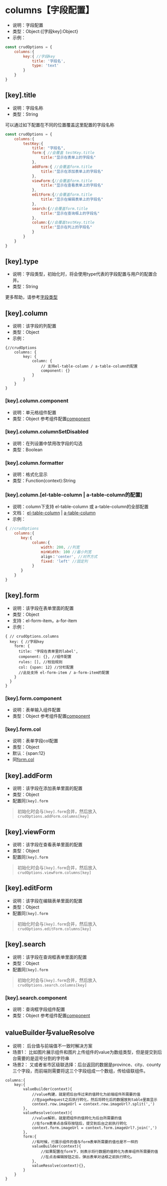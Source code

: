 # columns【字段配置】
* 说明：字段配置
* 类型：Object:{[字段key]:Object}
* 示例：
```js
const crudOptions = {
    columns:{
        key:{ //字段key
            title: '字段名',
            type: 'text'
        }
    }
}
```

## [key].title

* 说明：字段名称
* 类型：String

可以通过如下配置在不同的位置覆盖这里配置的字段名称
```js
const crudOptions = {
    columns:{
        testKey:{
            title: "字段名",
            form:{ //会覆盖 testKey.title
                title:"显示在表单上的字段名"
            },
            addForm:{ //会覆盖form.title
                title:"显示在添加表单上的字段名"
            },
            viewForm:{//会覆盖form.title
                title:"显示在查看表单上的字段名"
            },
            editForm:{//会覆盖form.title
                title:"显示在编辑表单上的字段名"
            },
            search:{//会覆盖form.title
                title:"显示在查询框上的字段名"
            },
            column:{//会覆盖testKey.title
                title:"显示在列上的字段名"
            }
        }
    }
}
```

## [key].type

* 说明：字段类型，初始化时，将会使用type代表的字段配置与用户的配置合并。
* 类型：String

更多帮助，请参考[字段类型](/guide/advance/column-type.md)



## [key].column
* 说明：该字段的列配置
* 类型：Object
* 示例：
```json5
{//crudOptions
    columns: {
        key: {
            column: {
                // 支持el-table-column / a-table-column的配置
                component: {}
            }    
        }
    }
}
```

### [key].column.component
* 说明：单元格组件配置
* 类型：Object
参考组件配置[component](../common-options.md)

### [key].column.columnSetDisabled
* 说明：在列设置中禁用改字段的勾选
* 类型：Boolean

### [key].column.formatter
* 说明：格式化显示
* 类型：Function(context):String

### [key].column.[el-table-column | a-table-column的配置]
* 说明：column下支持 el-table-column 或 a-table-column的全部配置
* 文档： [el-table-column](https://element-plus.gitee.io/#/zh-CN/component/table#table-column-attributes) | [a-table-column](https://2x.antdv.com/components/table-cn#API)
* 示例：
```js
{ //crudOptions
    columns:{
       key:{
            column:{
                width: 200, //列宽
                minWidth: 100 //最小列宽
                align：'center', //对齐方式
                fixed: 'left' //固定列
            }
       }
    }   
}

```

## [key].form
* 说明：该字段在表单里面的配置
* 类型：Object
* 支持：el-form-item，a-for-item
* 示例：
```json5
{ // crudOptions.columns
  key: { //字段key
    form: {
      title: '字段在表单里的label',
      component: {}, //组件配置
      rules: [], //校验规则
      col: {span: 12} //分栏配置
      //此处支持 el-form-item / a-form-item的配置
    } 
  }
}
```

### [key].form.component
* 说明：表单输入组件配置
* 类型：Object
参考组件配置[component](../common-options.md)


### [key].form.col
* 说明：表单字段col配置
* 类型：Object
* 默认：{span:12}
* 同[form.col](form#col)


## [key].addForm
* 说明：该字段在添加表单里面的配置
* 类型：Object
* 配置同`[key].form`  

>初始化时会与`[key].form`合并，然后放入`crudOptions.addForm.columns[key]`


## [key].viewForm
* 说明：该字段在查看表单里面的配置
* 类型：Object
* 配置同`[key].form`   

>初始化时会与`[key].form`合并，然后放入`crudOptions.viewForm.columns[key]`


## [key].editForm
* 说明：该字段在编辑表单里面的配置
* 类型：Object
* 配置同`[key].form`
>初始化时会与`[key].form`合并，然后放入`crudOptions.editForm.columns[key]`

## [key].search
* 说明：该字段在查询框表单里面的配置
* 类型：Object
* 配置同`[key].form`
>初始化时会与`[key].form`合并，然后放入`crudOptions.search.columns[key]`

### [key].search.component
* 说明：查询框字段组件配置
* 类型：Object
参考组件配置[component](../common-options.md)


## valueBuilder与valueResolve
* 说明： 后台值与前端值不一致时解决方案
* 场景1： 比如图片展示组件和图片上传组件的value为数组类型，但是提交到后台需要的是逗号分割的字符串
* 场景2： 又或者省市区级联选择：后台返回的数据是province、city、county三个字段，而前端则需要将这三个字段组成一个数组，传给级联组件。
```
columns:{
    key:{
        valueBuilder(context){
            //value构建，就是把后台传过来的值转化为前端组件所需要的值
            //在pageRequest之后执行转化，然后将转化后的数据放到table里面显示
            context.row.imageUrl = context.row.imageUrl?.split(',')
        }, 
        valueResolve(context){
            //value解析，就是把组件的值转化为后台所需要的值
            //在form表单点击保存按钮后，提交到后台之前执行转化
            context.form.imageUrl = context.form.imageUrl?.join(',')
        }, 
        form:{
            //有时候，行展示组件的值与form表单所需要的值也是不一样的
            valueBuilder(context){
                //如果配置在form下，则表示将行数据的值转化为表单组件所需要的值 
                //在点击编辑按钮之后，弹出表单对话框之前执行转化。
            }, 
            valueResolve(context){},
        }
    }
}
```
